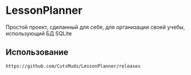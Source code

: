 # LessonPlanner

Простой проект, сделанный для себя, для организации своей учебы, использующий БД SQLite

## Использование

```
https://github.com/CutsMuds/LessonPlanner/releases
```
